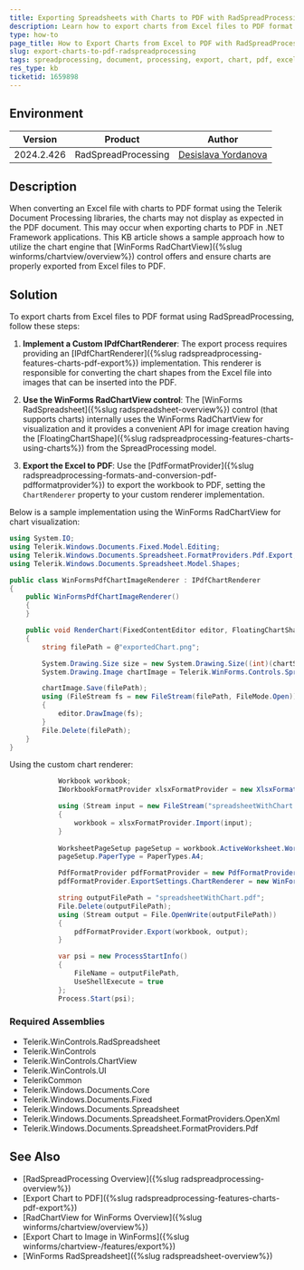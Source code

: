 ```yaml
---
title: Exporting Spreadsheets with Charts to PDF with RadSpreadProcessing and WinForms RadChartView
description: Learn how to export charts from Excel files to PDF format using RadSpreadProcessing, including handling chart images with the WinForms ChartView control.
type: how-to
page_title: How to Export Charts from Excel to PDF with RadSpreadProcessing and WinForms RadChartView
slug: export-charts-to-pdf-radspreadprocessing
tags: spreadprocessing, document, processing, export, chart, pdf, excel, image, winforms, sheet, worksheet, xslx
res_type: kb
ticketid: 1659898
---
```


## Environment

| Version | Product | Author | 
| --- | --- | ---- | 
| 2024.2.426| RadSpreadProcessing |[Desislava Yordanova](https://www.telerik.com/blogs/author/desislava-yordanova)| 

## Description

When converting an Excel file with charts to PDF format using the Telerik Document Processing libraries, the charts may not display as expected in the PDF document. This may occur when exporting charts to PDF in .NET Framework applications. This KB article shows a sample approach how to utilize the chart engine that [WinForms RadChartView]({%slug winforms/chartview/overview%}) control offers and ensure charts are properly exported from Excel files to PDF.

## Solution

To export charts from Excel files to PDF format using RadSpreadProcessing, follow these steps:

1. **Implement a Custom IPdfChartRenderer**: The export process requires providing an [IPdfChartRenderer]({%slug radspreadprocessing-features-charts-pdf-export%}) implementation. This renderer is responsible for converting the chart shapes from the Excel file into images that can be inserted into the PDF. 

2. **Use the WinForms RadChartView control**: The [WinForms RadSpreadsheet]({%slug radspreadsheet-overview%}) control (that supports charts) internally uses the WinForms RadChartView for visualization and it provides a convenient API for image creation having the [FloatingChartShape]({%slug radspreadprocessing-features-charts-using-charts%}) from the SpreadProcessing model.

3. **Export the Excel to PDF**: Use the [PdfFormatProvider]({%slug radspreadprocessing-formats-and-conversion-pdf-pdfformatprovider%}) to export the workbook to PDF, setting the `ChartRenderer` property to your custom renderer implementation.

Below is a sample implementation using the WinForms RadChartView for chart visualization:

```csharp
using System.IO;
using Telerik.Windows.Documents.Fixed.Model.Editing;
using Telerik.Windows.Documents.Spreadsheet.FormatProviders.Pdf.Export;
using Telerik.Windows.Documents.Spreadsheet.Model.Shapes;

public class WinFormsPdfChartImageRenderer : IPdfChartRenderer
{
    public WinFormsPdfChartImageRenderer()
    {
    }

    public void RenderChart(FixedContentEditor editor, FloatingChartShape chartShape)
    {
        string filePath = @"exportedChart.png";

        System.Drawing.Size size = new System.Drawing.Size((int)(chartShape.Width), (int)(chartShape.Height + 10));
        System.Drawing.Image chartImage = Telerik.WinForms.Controls.Spreadsheet.Layers.ChartModelToImageConverter.GetImageFromFloatingChartShape(chartShape, size);

        chartImage.Save(filePath);
        using (FileStream fs = new FileStream(filePath, FileMode.Open))
        {
            editor.DrawImage(fs);
        }
        File.Delete(filePath);
    }
}
```

Using the custom chart renderer:

```csharp
            Workbook workbook;
            IWorkbookFormatProvider xlsxFormatProvider = new XlsxFormatProvider();

            using (Stream input = new FileStream("spreadsheetWithChart.xlsx", FileMode.Open))
            {
                workbook = xlsxFormatProvider.Import(input);
            }
            
            WorksheetPageSetup pageSetup = workbook.ActiveWorksheet.WorksheetPageSetup;
            pageSetup.PaperType = PaperTypes.A4;

            PdfFormatProvider pdfFormatProvider = new PdfFormatProvider();
            pdfFormatProvider.ExportSettings.ChartRenderer = new WinFormsPdfChartImageRenderer(); // new WpfPdfChartImageRenderer();

            string outputFilePath = "spreadsheetWithChart.pdf";
            File.Delete(outputFilePath);
            using (Stream output = File.OpenWrite(outputFilePath))
            {
                pdfFormatProvider.Export(workbook, output);
            }

            var psi = new ProcessStartInfo()
            {
                FileName = outputFilePath,
                UseShellExecute = true
            };
            Process.Start(psi);    
```

### Required Assemblies

* Telerik.WinControls.RadSpreadsheet
* Telerik.WinControls
* Telerik.WinControls.ChartView
* Telerik.WinControls.UI
* TelerikCommon
* Telerik.Windows.Documents.Core
* Telerik.Windows.Documents.Fixed
* Telerik.Windows.Documents.Spreadsheet
* Telerik.Windows.Documents.Spreadsheet.FormatProviders.OpenXml
* Telerik.Windows.Documents.Spreadsheet.FormatProviders.Pdf

## See Also

- [RadSpreadProcessing Overview]({%slug radspreadprocessing-overview%})
- [Export Chart to PDF]({%slug radspreadprocessing-features-charts-pdf-export%})
- [RadChartView for WinForms Overview]({%slug winforms/chartview/overview%})
- [Export Chart to Image in WinForms]({%slug winforms/chartview-/features/export%})
- [WinForms RadSpreadsheet]({%slug radspreadsheet-overview%})
